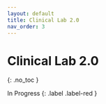 ```yaml
---
layout: default
title: Clinical Lab 2.0
nav_order: 3
---
```


# Clinical Lab 2.0
{: .no_toc }

In Progress
{: .label .label-red }
